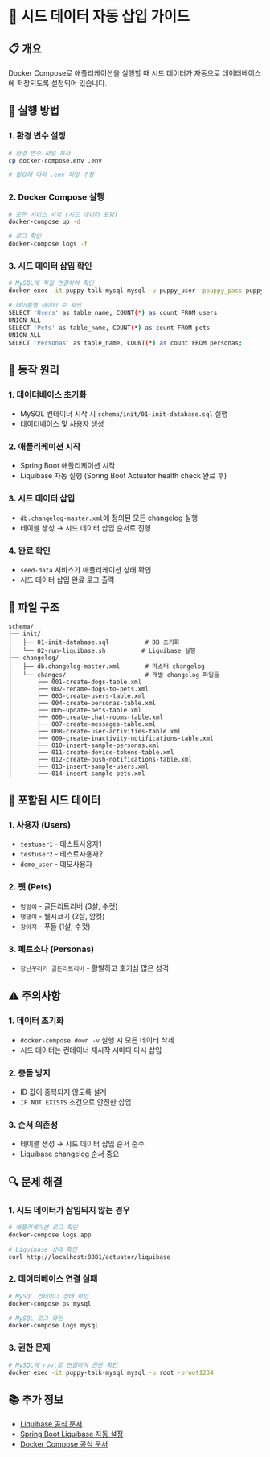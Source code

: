 # 🌱 시드 데이터 자동 삽입 가이드

## 📋 개요

Docker Compose로 애플리케이션을 실행할 때 시드 데이터가 자동으로 데이터베이스에 저장되도록 설정되어 있습니다.

## 🚀 실행 방법

### 1. 환경 변수 설정
```bash
# 환경 변수 파일 복사
cp docker-compose.env .env

# 필요에 따라 .env 파일 수정
```

### 2. Docker Compose 실행
```bash
# 모든 서비스 시작 (시드 데이터 포함)
docker-compose up -d

# 로그 확인
docker-compose logs -f
```

### 3. 시드 데이터 삽입 확인
```bash
# MySQL에 직접 연결하여 확인
docker exec -it puppy-talk-mysql mysql -u puppy_user -ppuppy_pass puppy_talk_db

# 테이블별 데이터 수 확인
SELECT 'Users' as table_name, COUNT(*) as count FROM users
UNION ALL
SELECT 'Pets' as table_name, COUNT(*) as count FROM pets
UNION ALL
SELECT 'Personas' as table_name, COUNT(*) as count FROM personas;
```

## 🔧 동작 원리

### 1. 데이터베이스 초기화
- MySQL 컨테이너 시작 시 `schema/init/01-init-database.sql` 실행
- 데이터베이스 및 사용자 생성

### 2. 애플리케이션 시작
- Spring Boot 애플리케이션 시작
- Liquibase 자동 실행 (Spring Boot Actuator health check 완료 후)

### 3. 시드 데이터 삽입
- `db.changelog-master.xml`에 정의된 모든 changelog 실행
- 테이블 생성 → 시드 데이터 삽입 순서로 진행

### 4. 완료 확인
- `seed-data` 서비스가 애플리케이션 상태 확인
- 시드 데이터 삽입 완료 로그 출력

## 📁 파일 구조

```
schema/
├── init/
│   ├── 01-init-database.sql          # DB 초기화
│   └── 02-run-liquibase.sh          # Liquibase 실행
├── changelog/
│   ├── db.changelog-master.xml       # 마스터 changelog
│   └── changes/                      # 개별 changelog 파일들
│       ├── 001-create-dogs-table.xml
│       ├── 002-rename-dogs-to-pets.xml
│       ├── 003-create-users-table.xml
│       ├── 004-create-personas-table.xml
│       ├── 005-update-pets-table.xml
│       ├── 006-create-chat-rooms-table.xml
│       ├── 007-create-messages-table.xml
│       ├── 008-create-user-activities-table.xml
│       ├── 009-create-inactivity-notifications-table.xml
│       ├── 010-insert-sample-personas.xml
│       ├── 011-create-device-tokens-table.xml
│       ├── 012-create-push-notifications-table.xml
│       ├── 013-insert-sample-users.xml
│       └── 014-insert-sample-pets.xml
```

## 🎯 포함된 시드 데이터

### 1. 사용자 (Users)
- `testuser1` - 테스트사용자1
- `testuser2` - 테스트사용자2  
- `demo_user` - 데모사용자

### 2. 펫 (Pets)
- `멍멍이` - 골든리트리버 (3살, 수컷)
- `댕댕이` - 웰시코기 (2살, 암컷)
- `강아지` - 푸들 (1살, 수컷)

### 3. 페르소나 (Personas)
- `장난꾸러기 골든리트리버` - 활발하고 호기심 많은 성격

## ⚠️ 주의사항

### 1. 데이터 초기화
- `docker-compose down -v` 실행 시 모든 데이터 삭제
- 시드 데이터는 컨테이너 재시작 시마다 다시 삽입

### 2. 충돌 방지
- ID 값이 중복되지 않도록 설계
- `IF NOT EXISTS` 조건으로 안전한 삽입

### 3. 순서 의존성
- 테이블 생성 → 시드 데이터 삽입 순서 준수
- Liquibase changelog 순서 중요

## 🔍 문제 해결

### 1. 시드 데이터가 삽입되지 않는 경우
```bash
# 애플리케이션 로그 확인
docker-compose logs app

# Liquibase 상태 확인
curl http://localhost:8081/actuator/liquibase
```

### 2. 데이터베이스 연결 실패
```bash
# MySQL 컨테이너 상태 확인
docker-compose ps mysql

# MySQL 로그 확인
docker-compose logs mysql
```

### 3. 권한 문제
```bash
# MySQL에 root로 연결하여 권한 확인
docker exec -it puppy-talk-mysql mysql -u root -proot1234
```

## 📚 추가 정보

- [Liquibase 공식 문서](https://www.liquibase.org/documentation/)
- [Spring Boot Liquibase 자동 설정](https://docs.spring.io/spring-boot/docs/current/reference/html/howto.html#howto.data-initialization.using-basic-sql-scripts)
- [Docker Compose 공식 문서](https://docs.docker.com/compose/)


